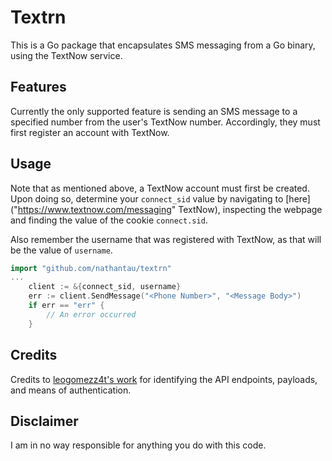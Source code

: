 # Textrn

This is a Go package that encapsulates SMS messaging from a Go binary, using the TextNow service.

## Features

Currently the only supported feature is sending an SMS message to a specified number from the user's TextNow number. Accordingly, they must first register an account with TextNow.

## Usage

Note that as mentioned above, a TextNow account must first be created. Upon doing so, determine your `connect_sid` value by navigating to [here]("https://www.textnow.com/messaging" TextNow), inspecting the webpage and finding the value of the cookie `connect.sid`. 

Also remember the username that was registered with TextNow, as that will be the value of `username`.

```go
import "github.com/nathantau/textrn"
...
    client := &{connect_sid, username}
    err := client.SendMessage("<Phone Number>", "<Message Body>")
    if err == "err" {
        // An error occurred
    }
```

## Credits

Credits to [leogomezz4t's work](https://github.com/leogomezz4t/PyTextNow_API) for identifying the API endpoints, payloads, and means of authentication.

## Disclaimer

I am in no way responsible for anything you do with this code.
 
